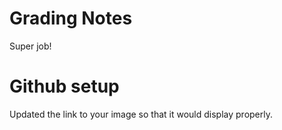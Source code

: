 # Grading Notes

Super job!

# Github setup

Updated the link to your image so that it would display properly.
